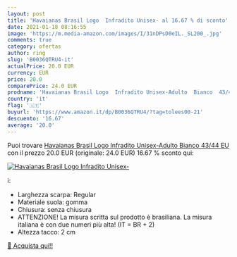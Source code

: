 ```yaml
---
layout: post
title: 'Havaianas Brasil Logo  Infradito Unisex- al 16.67 % di sconto'
date: 2021-01-18 08:16:55
image: 'https://m.media-amazon.com/images/I/31nDPsD0eIL._SL200_.jpg'
comments: true
category: ofertas
author: ring
slug: 'B0036QTRU4-it'
actualPrice: 20.0 EUR
currency: EUR
price: 20.0
comparePrice: 24.0 EUR
prodname: 'Havaianas Brasil Logo  Infradito Unisex-Adulto  Bianco  43/44 EU'
country: 'it'
flag: '🇮🇹'
buyurl: 'https://www.amazon.it/dp/B0036QTRU4/?tag=tolees00-21'
descuento: '16.67'
average: '20.0'
---
```


Puoi trovare [Havaianas Brasil Logo  Infradito Unisex-Adulto  Bianco  43/44 EU](https://www.amazon.it/dp/B0036QTRU4/?tag=tolees00-21) con il prezzo 20.0 EUR (originale: 24.0 EUR) 16.67 % sconto qui:

[![Havaianas Brasil Logo  Infradito Unisex-](https://m.media-amazon.com/images/I/31nDPsD0eIL._SL200_.jpg)](https://www.amazon.it/dp/B0036QTRU4/?tag=tolees00-21)

ℹ️:

- Larghezza scarpa: Regular
- Materiale suola: gomma
- Chiusura: senza chiusura
- ATTENZIONE! La misura scritta sul prodotto è brasiliana. La misura italiana è con due numeri più alta! (IT = BR + 2)
- Altezza tacco: 2 cm

[🛒 Acquista qui!!](https://www.amazon.it/dp/B0036QTRU4/?tag=tolees00-21)
